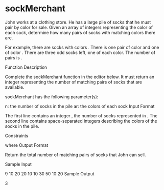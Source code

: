 # sockMerchant
John works at a clothing store. He has a large pile of socks that he must pair by color for sale. Given an array of integers representing the color of each sock, determine how many pairs of socks with matching colors there are.

For example, there are  socks with colors . There is one pair of color  and one of color . There are three odd socks left, one of each color. The number of pairs is .

Function Description

Complete the sockMerchant function in the editor below. It must return an integer representing the number of matching pairs of socks that are available.

sockMerchant has the following parameter(s):

n: the number of socks in the pile
ar: the colors of each sock
Input Format

The first line contains an integer , the number of socks represented in . 
The second line contains  space-separated integers describing the colors  of the socks in the pile.

Constraints

 where 
Output Format

Return the total number of matching pairs of socks that John can sell.

Sample Input

9
10 20 20 10 10 30 50 10 20
Sample Output

3
